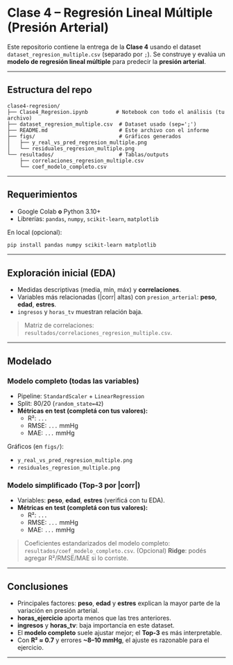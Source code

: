 # Clase 4 – Regresión Lineal Múltiple (Presión Arterial)

Este repositorio contiene la entrega de la **Clase 4** usando el dataset `dataset_regresion_multiple.csv` (separado por `;`). Se construye y evalúa un **modelo de regresión lineal múltiple** para predecir la **presión arterial**.

---

## Estructura del repo

```
clase4-regresion/
├── Clase4_Regresion.ipynb         # Notebook con todo el análisis (tu archivo)
├── dataset_regresion_multiple.csv  # Dataset usado (sep=';')
├── README.md                       # Este archivo con el informe
├── figs/                           # Gráficos generados
│   ├── y_real_vs_pred_regresion_multiple.png
│   └── residuales_regresion_multiple.png
└── resultados/                     # Tablas/outputs
    ├── correlaciones_regresion_multiple.csv
    └── coef_modelo_completo.csv
```

---

## Requerimientos

- Google Colab **o** Python 3.10+
- Librerías: `pandas`, `numpy`, `scikit-learn`, `matplotlib`

En local (opcional):
```bash
pip install pandas numpy scikit-learn matplotlib
```

---

## Exploración inicial (EDA)

- Medidas descriptivas (media, mín, máx) y **correlaciones**.
- Variables más relacionadas (|corr| altas) con `presion_arterial`: **peso**, **edad**, **estres**.
- `ingresos` y `horas_tv` muestran relación baja.

> Matriz de correlaciones: `resultados/correlaciones_regresion_multiple.csv`.

---

## Modelado

### Modelo completo (todas las variables)
- Pipeline: `StandardScaler` + `LinearRegression`
- Split: 80/20 (`random_state=42`)
- **Métricas en test (completá con tus valores):**
  - R²: `...`
  - RMSE: `...` mmHg
  - MAE: `...` mmHg

Gráficos (en `figs/`):
- `y_real_vs_pred_regresion_multiple.png`
- `residuales_regresion_multiple.png`

### Modelo simplificado (Top-3 por |corr|)
- Variables: **peso**, **edad**, **estres** (verificá con tu EDA).
- **Métricas en test (completá con tus valores):**
  - R²: `...`
  - RMSE: `...` mmHg
  - MAE: `...` mmHg

> Coeficientes estandarizados del modelo completo: `resultados/coef_modelo_completo.csv`.
> (Opcional) **Ridge**: podés agregar R²/RMSE/MAE si lo corriste.

---

## Conclusiones

- Principales factores: **peso**, **edad** y **estres** explican la mayor parte de la variación en presión arterial.
- **horas_ejercicio** aporta menos que las tres anteriores.
- **ingresos** y **horas_tv**: baja importancia en este dataset.
- El **modelo completo** suele ajustar mejor; el **Top-3** es más interpretable.
- Con **R² ≈ 0.7** y errores **~8–10 mmHg**, el ajuste es razonable para el ejercicio.

---
